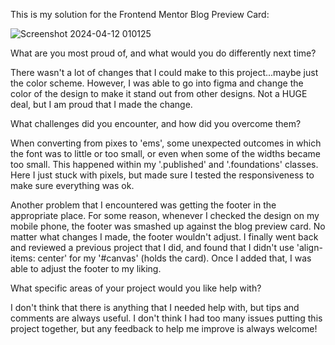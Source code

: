 This is my solution for the Frontend Mentor Blog Preview Card:

![Screenshot 2024-04-12 010125](https://github.com/cdanderson76/blogPreviewCard/assets/138369806/0445b226-6c5d-4350-8087-6862068ae055)


What are you most proud of, and what would you do differently next time?

There wasn't a lot of changes that I could make to this project...maybe just the color scheme.  However, I was able to go into figma and change the color of the design to make it stand out from other designs.  Not a HUGE deal, but I am proud that I made the change.

What challenges did you encounter, and how did you overcome them?

When converting from pixes to 'ems', some unexpected outcomes in which the font was to little or too small, or even when some of the widths became too small.  This happened within my '.published' and '.foundations' classes.  Here I just stuck with pixels, but made sure I tested the responsiveness to make sure everything was ok.

Another problem that I encountered was getting the footer in the appropriate place.  For some reason, whenever I checked the design on my mobile phone, the footer was smashed up against the blog preview card.  No matter what changes I made, the footer wouldn't adjust.  I finally went back and reviewed a previous project that I did, and found that I didn't use 'align-items: center' for my '#canvas' (holds the card).  Once I added that, I was able to adjust the footer to my liking.

What specific areas of your project would you like help with?

I don't think that there is anything that I needed help with, but tips and comments are always useful. I don't think I had too many issues putting this project together, but any feedback to help me improve is always welcome!
